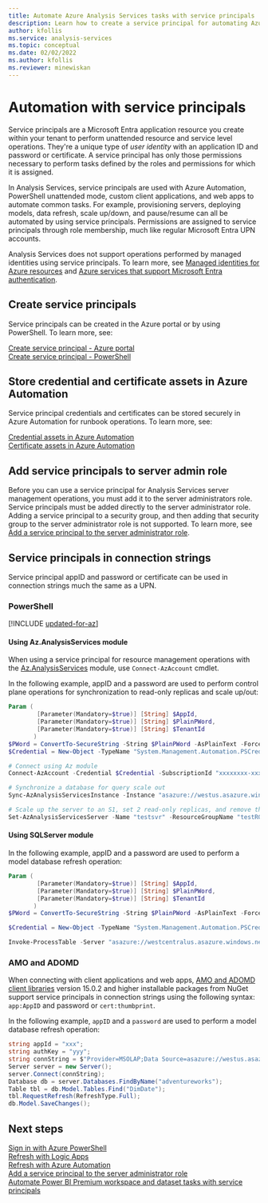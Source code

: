```yaml
---
title: Automate Azure Analysis Services tasks with service principals | Microsoft Docs
description: Learn how to create a service principal for automating Azure Analysis Services administrative tasks.
author: kfollis
ms.service: analysis-services
ms.topic: conceptual
ms.date: 02/02/2022
ms.author: kfollis
ms.reviewer: minewiskan 
---
```


# Automation with service principals

Service principals are a Microsoft Entra application resource you create within your tenant to perform unattended resource and service level operations. They're a unique type of *user identity* with an application ID and password or certificate. A service principal has only those permissions necessary to perform tasks defined by the roles and permissions for which it is assigned. 

In Analysis Services, service principals are used with Azure Automation, PowerShell unattended mode, custom client applications, and web apps to automate common tasks. For example, provisioning servers, deploying models, data refresh, scale up/down, and pause/resume can all be automated by using service principals. Permissions are assigned to service principals through role membership, much like regular Microsoft Entra UPN accounts.

Analysis Services does not support operations performed by managed identities using service principals. To learn more, see [Managed identities for Azure resources](/azure/active-directory/managed-identities-azure-resources/overview) and [Azure services that support Microsoft Entra authentication](/azure/active-directory/managed-identities-azure-resources/services-support-managed-identities#azure-analysis-services).    

## Create service principals
 
Service principals can be created in the Azure portal or by using PowerShell. To learn more, see:

[Create service principal - Azure portal](/azure/active-directory/develop/howto-create-service-principal-portal)   
[Create service principal - PowerShell](/azure/active-directory/develop/howto-authenticate-service-principal-powershell)

## Store credential and certificate assets in Azure Automation

Service principal credentials and certificates can be stored securely in Azure Automation for runbook operations. To learn more, see:

[Credential assets in Azure Automation](/azure/automation/shared-resources/credentials)   
[Certificate assets in Azure Automation](/azure/automation/shared-resources/certificates)

## Add service principals to server admin role

Before you can use a service principal for Analysis Services server management operations, you must add it to the server administrators role. Service principals must be added directly to the server administrator role. Adding a service principal to a security group, and then adding that security group to the server administrator role is not supported. To learn more, see [Add a service principal to the server administrator role](analysis-services-addservprinc-admins.md).

## Service principals in connection strings

Service principal appID and password or certificate can be used in connection strings much the same as a UPN.

### PowerShell

[!INCLUDE [updated-for-az](~/../reusable-content/ce-skilling/azure/includes/updated-for-az.md)]

#### <a name="azmodule"></a>Using Az.AnalysisServices module

When using a service principal for resource management operations with the [Az.AnalysisServices](/powershell/module/az.analysisservices)  module, use `Connect-AzAccount` cmdlet. 

In the following example, appID and a password are used to perform control plane operations for synchronization to read-only replicas and scale up/out:

```powershell
Param (
        [Parameter(Mandatory=$true)] [String] $AppId,
        [Parameter(Mandatory=$true)] [String] $PlainPWord,
        [Parameter(Mandatory=$true)] [String] $TenantId
       )
$PWord = ConvertTo-SecureString -String $PlainPWord -AsPlainText -Force
$Credential = New-Object -TypeName "System.Management.Automation.PSCredential" -ArgumentList $AppId, $PWord

# Connect using Az module
Connect-AzAccount -Credential $Credential -SubscriptionId "xxxxxxxx-xxxx-xxxx-xxxx-xxxxxxxxxxxxx"

# Synchronize a database for query scale out
Sync-AzAnalysisServicesInstance -Instance "asazure://westus.asazure.windows.net/testsvr" -Database "testdb"

# Scale up the server to an S1, set 2 read-only replicas, and remove the primary from the query pool. The new replicas will hydrate from the synchronized data.
Set-AzAnalysisServicesServer -Name "testsvr" -ResourceGroupName "testRG" -Sku "S1" -ReadonlyReplicaCount 2 -DefaultConnectionMode Readonly
```

#### Using SQLServer module

In the following example, appID and a password are used to perform a model database refresh operation:

```powershell
Param (
        [Parameter(Mandatory=$true)] [String] $AppId,
        [Parameter(Mandatory=$true)] [String] $PlainPWord,
        [Parameter(Mandatory=$true)] [String] $TenantId
       )
$PWord = ConvertTo-SecureString -String $PlainPWord -AsPlainText -Force

$Credential = New-Object -TypeName "System.Management.Automation.PSCredential" -ArgumentList $AppId, $PWord

Invoke-ProcessTable -Server "asazure://westcentralus.asazure.windows.net/myserver" -TableName "MyTable" -Database "MyDb" -RefreshType "Full" -ServicePrincipal -ApplicationId $AppId -TenantId $TenantId -Credential $Credential
```

### AMO and ADOMD 

When connecting with client applications and web apps, [AMO and ADOMD client libraries](/analysis-services/client-libraries?view=azure-analysis-services-current&preserve-view=true) version 15.0.2 and higher installable packages from NuGet support service principals in connection strings using the following syntax: `app:AppID` and password or `cert:thumbprint`. 

In the following example, `appID` and a `password` are used to perform a model database refresh operation:

```csharp
string appId = "xxx";
string authKey = "yyy";
string connString = $"Provider=MSOLAP;Data Source=asazure://westus.asazure.windows.net/<servername>;User ID=app:{appId};Password={authKey};";
Server server = new Server();
server.Connect(connString);
Database db = server.Databases.FindByName("adventureworks");
Table tbl = db.Model.Tables.Find("DimDate");
tbl.RequestRefresh(RefreshType.Full);
db.Model.SaveChanges();
```

## Next steps
[Sign in with Azure PowerShell](/powershell/azure/authenticate-azureps)   
[Refresh with Logic Apps](analysis-services-refresh-logic-app.md)  
[Refresh with Azure Automation](analysis-services-refresh-azure-automation.md)  
[Add a service principal to the server administrator role](analysis-services-addservprinc-admins.md)  
[Automate Power BI Premium workspace and dataset tasks with service principals](/power-bi/admin/service-premium-service-principal)
